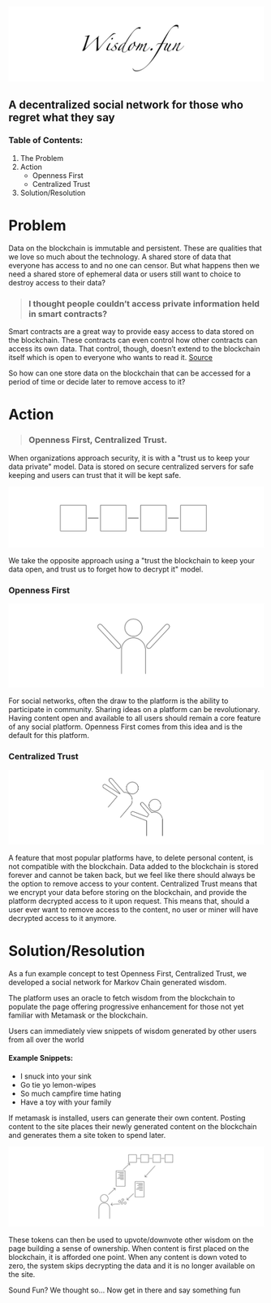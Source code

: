 ![Wisdom dot fun - The title](https://raw.githubusercontent.com/larryschirmer/wisdom-dot-fun/master/readme-assets/wisdondotfuntitle.png)

## A decentralized social network for those who regret what they say

### Table of Contents:

1.  The Problem
1.  Action
    - Openness First
    - Centralized Trust
1.  Solution/Resolution

# Problem

Data on the blockchain is immutable and persistent. These are qualities that we love so much about the technology. A shared store of data that everyone has access to and no one can censor. But what happens then we need a shared store of ephemeral data or users still want to choice to destroy access to their data?

> ### I thought people couldn’t access private information held in smart contracts?

Smart contracts are a great way to provide easy access to data stored on the blockchain. These contracts can even control how other contracts can access its own data. That control, though, doesn’t extend to the blockchain itself which is open to everyone who wants to read it. [Source](https://www.greshamtech.com/blog/smart-contracts-on-ethereum-solidity-privacy)

So how can one store data on the blockchain that can be accessed for a period of time or decide later to remove access to it?

# Action

> ### Openness First, Centralized Trust.

When organizations approach security, it is with a "trust us to keep your data private" model. Data is stored on secure centralized servers for safe keeping and users can trust that it will be kept safe.

![A conceptual drawing of the blockchain](https://raw.githubusercontent.com/larryschirmer/wisdom-dot-fun/master/readme-assets/blockchain.png)

We take the opposite approach using a "trust the blockchain to keep your data open, and trust us to forget how to decrypt it" model.

### Openness First

![A drawing of a person who wants a hug](https://raw.githubusercontent.com/larryschirmer/wisdom-dot-fun/master/readme-assets/openness.png)

For social networks, often the draw to the platform is the ability to participate in community. Sharing ideas on a platform can be revolutionary. Having content open and available to all users should remain a core feature of any social platform. Openness First comes from this idea and is the default for this platform.

### Centralized Trust

![a drawing of two people participating in a trust fall](https://raw.githubusercontent.com/larryschirmer/wisdom-dot-fun/master/readme-assets/trust.png)

A feature that most popular platforms have, to delete personal content, is not compatible with the blockchain. Data added to the blockchain is stored forever and cannot be taken back, but we feel like there should always be the option to remove access to your content. Centralized Trust means that we encrypt your data before storing on the blockchain, and provide the platform decrypted access to it upon request. This means that, should a user ever want to remove access to the content, no user or miner will have decrypted access to it anymore.

# Solution/Resolution

As a fun example concept to test Openness First, Centralized Trust, we developed a social network for Markov Chain generated wisdom.

The platform uses an oracle to fetch wisdom from the blockchain to populate the page offering progressive enhancement for those not yet familiar with Metamask or the blockchain.

Users can immediately view snippets of wisdom generated by other users from all over the world

#### Example Snippets:

- I snuck into your sink
- Go tie yo lemon-wipes
- So much campfire time hating
- Have a toy with your family

If metamask is installed, users can generate their own content. Posting content to the site places their newly generated content on the blockchain and generates them a site token to spend later.

![A process diagram demonstrating how one gets tokens for generating content](https://raw.githubusercontent.com/larryschirmer/wisdom-dot-fun/master/readme-assets/theprocess.png)

These tokens can then be used to upvote/downvote other wisdom on the page building a sense of ownership. When content is first placed on the blockchain, it is afforded one point. When any content is down voted to zero, the system skips decrypting the data and it is no longer available on the site.

Sound Fun? We thought so… Now get in there and say something fun
